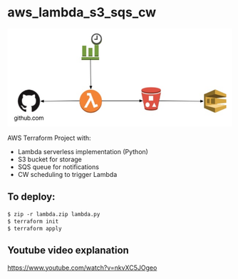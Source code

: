 # aws_lambda_s3_sqs_cw

![architecture overview](arch.png "Architecture")

AWS Terraform Project with:
- Lambda serverless implementation (Python)
- S3 bucket for storage
- SQS queue for notifications
- CW scheduling to trigger Lambda

## To deploy:

```shell
$ zip -r lambda.zip lambda.py
$ terraform init
$ terraform apply
```

## Youtube video explanation

https://www.youtube.com/watch?v=nkvXC5JOgeo
